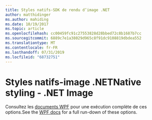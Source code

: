 ```yaml
---
title: Styles natifs-SDK de rendu d’image .NET
author: matthidinger
ms.author: mahiding
ms.date: 10/19/2017
ms.topic: article
ms.openlocfilehash: cc00459fc91c27553828d28bbed72c8b1687b7cc
ms.sourcegitcommit: 6889c7e1a38029d965c8f91dc9108819dbdea552
ms.translationtype: MT
ms.contentlocale: fr-FR
ms.lasthandoff: 07/31/2019
ms.locfileid: "68732751"
---
```

# <a name="native-styling---net-image"></a><span data-ttu-id="24b9e-102">Styles natifs-image .NET</span><span class="sxs-lookup"><span data-stu-id="24b9e-102">Native styling - .NET Image</span></span>

<span data-ttu-id="24b9e-103">Consultez les [documents WPF](../net-wpf/getting-started.md) pour une exécution complète de ces options.</span><span class="sxs-lookup"><span data-stu-id="24b9e-103">See the [WPF docs](../net-wpf/getting-started.md) for a full run-down of these options.</span></span>